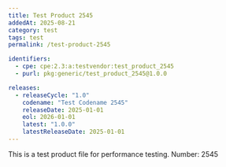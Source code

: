 ```yaml
---
title: Test Product 2545
addedAt: 2025-08-21
category: test
tags: test
permalink: /test-product-2545

identifiers:
  - cpe: cpe:2.3:a:testvendor:test_product_2545
  - purl: pkg:generic/test_product_2545@1.0.0

releases:
  - releaseCycle: "1.0"
    codename: "Test Codename 2545"
    releaseDate: 2025-01-01
    eol: 2026-01-01
    latest: "1.0.0"
    latestReleaseDate: 2025-01-01
---
```


This is a test product file for performance testing. Number: 2545
